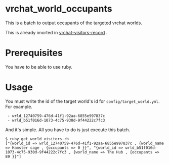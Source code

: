 # vrchat_world_occupants

This is a batch to output occupants of the targeted vrchat worlds.

This is already imorted in [vrchat-visitors-record](https://github.com/whisky-shusuky/vrchat-visitors-record) .

# Prerequisites
You have to be able to use ruby.

# Usage

You must write the id of the target world's id for `config/target_world.yml`.
For example.
```
 - wrld_12740759-476d-41f1-92aa-6855e997837c
 - wrld_b51f016d-1073-4c75-930d-9f44222c7fc3
```
And it's simple. All you have to do is just execute this batch.
```
$ ruby get_world_visitors.rb
["{world_id => wrld_12740759-476d-41f1-92aa-6855e997837c , {world_name => Hamster cage , {occupants => 0 }}", "{world_id => wrld_b51f016d-1073-4c75-930d-9f44222c7fc3 , {world_name => The Hub , {occupants => 89 }}"]
```
